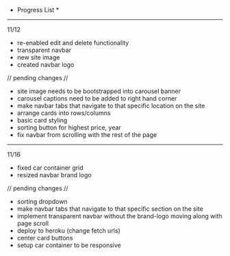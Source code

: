 * Progress List *
------------------------

11/12
- re-enabled edit and delete functionality
- transparent navbar
- new site image
- created navbar logo

// pending changes //
- site image needs to be bootstrapped into carousel banner
- carousel captions need to be added to right hand corner
- make navbar tabs that navigate to that specific location on the site
- arrange cards into rows/columns
- basic card styling
- sorting button for highest price, year
- fix navbar from scrolling with the rest of the page
----------------------------------------------------------------

11/16

- fixed car container grid 
- resized navbar brand logo 

// pending changes //
- sorting dropdown  
- make navbar tabs that navigate to that specific section on the site
- implement transparent navbar without the brand-logo moving along with page scroll
- deploy to heroku (change fetch urls)
- center card buttons
- setup car container to be responsive